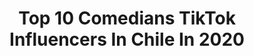 ---
title: Top 10 Comedians TikTok Influencers In Chile In 2020
description: >-
  Find top comedians TikTok influencers in Chile in 2020. Most popular hashtags: #greenscreen #dance #reaccionar #cruelrealidad.
platform: TikTok
profiles:
  - username: "markomusika"
    fullname: >-
      marko
    location: "Chile"
    followers: 137045
    engagement: 1083
    commentsToLikes: 0.009808
    id: ck9gsxj5qkcs20j78rmlz9eob
    verified: false
    hashtags: "#rochela, #venezuel, #comedia, #risa"
  - username: "i_ndi_go"
    fullname: >-
      Matías Lavín
    location: "Chile"
    followers: 2425
    engagement: 1732
    commentsToLikes: 0.195072
    id: ckact0x34cne20i78civd5upc
    verified: false
    hashtags: "#holadamebolaa, #musica, #ontabebe, #trend"
  - username: "globito2.03_3"
    fullname: >-
      ♤globito♤😎❤
    location: "Chile"
    followers: 346813
    engagement: 2441
    commentsToLikes: 0.011507
    id: ckal7s3ndghsy0i786quslkl4
    verified: false
    hashtags: "#parati, #para"
  - username: "josa_prado"
    fullname: >-
      Josefina Antonia Prado
    location: "Chile"
    followers: 127216
    engagement: 2660
    commentsToLikes: 0.013205
    id: ck83ze11czwzs0j789x1fxmof
    verified: false
    hashtags: "#clases, #fouryou, #comer, #joke"
  - username: "ofirvargass"
    fullname: >-
             💙OFIR VARGAS
    location: "Chile"
    followers: 2202730
    engagement: 2924
    commentsToLikes: 0.070385
    id: cka0glld64yvv0i78iwg5v6vm
    verified: false
    hashtags: "#greenscreen, #lavozdemivieja, #beliveit, #trend"
  - username: "amaralacrack_135"
    fullname: >-
      AmaraLaCrack_135
    location: "Chile"
    followers: 63968
    engagement: 3801
    commentsToLikes: 0.195777
    id: ck9ex64i8pu7d0j78gwwg51eu
    verified: false
    hashtags: "#alemania, #auronplay, #coreadelsur, #coreadelnorte"
  - username: "el_cj"
    fullname: >-
      EL CJ
    location: "Chile"
    followers: 34227
    engagement: 1767
    commentsToLikes: 0.107659
    id: ckal7kvb6fmo80i78nhxulx1i
    verified: false
    hashtags: "#enmascarado, #teextra, #emociones, #fases"
  - username: "koi.grandchester"
    fullname: >-
      Koichi
    location: "Chile"
    followers: 3639
    engagement: 2549
    commentsToLikes: 0.032018
    id: ck9eputgtuc260j78l6g37uus
    verified: false
    hashtags: "#dance, #friendshashtag, #ilovefriends, #friendship"
  - username: "_soymaax"
    fullname: >-
      💛PANDA💛
    location: "Chile"
    followers: 83356
    engagement: 1244
    commentsToLikes: 0.084840
    id: ck8adh2rb65u70j78n4fqef9b
    verified: false
    hashtags: "#argentina"
  - username: "franco.jm"
    fullname: >-
      ⚡️Franco Jm⚡️
    location: "Chile"
    followers: 26685
    engagement: 1047
    commentsToLikes: 0.077593
    id: ck9grqlajf53w0j7832qvtzh1
    verified: false
    hashtags: "#music, #mexico, #nomasbullying, #cover"
---